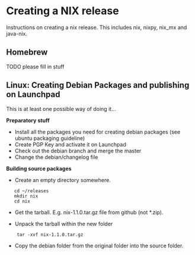 Creating a NIX release
======================

Instructions on creating a nix release. This includes nix, nixpy, nix_mx and java-nix.


Homebrew
--------

TODO please fill in stuff


Linux: Creating Debian Packages and publishing on Launchpad
-----------------------------------------------------------
This is at least one possible way of doing it...

**Preparatory stuff**

- Install all the packages you need for creating debian packages (see ubuntu packaging guideline)
- Create PGP Key and activate it on Launchpad
- Check out the debian branch and merge the master
- Change the debian/changelog file


**Building source packages**


- Create an empty directory somewhere.
````
   cd ~/releases
   mkdir nix
   cd nix
````

- Get the tarball. E.g. nix-1.1.0.tar.gz file from github (not *.zip).

- Unpack the tarball within the new folder
````
    tar -xvf nix-1.1.0.tar.gz
````

- Copy the debian folder from the original folder into the source folder.
````
    cp -r coding/nix/debian realeases/nix/nix-1.1.0/
````

- Have dh_make create the ../nix_1.1.0.orig.tar.gz file. It will ask for the package type just give 's'.
````
    cd nix-1.1.0
    dh_make -f  ../nix-1.1.0.tar.gz
````

- Create the source package and have it signed.
````
    debuild -S -sa
````

- Upload the package to launchpad and keep your fingers crossed.
````
    cd ..
    dput ppa:gnode/nix nix_1.1.0-5_source.changes
````


***Packages for multiple ubuntu series***
- Change the changelog to name the series you want
````
    nix (1.1.0-5) xenial; urgency=medium

      * Set to version 1.1.0
````
You will have to increment the version number for each upload to launchpad (1.1.0-5 will change to 1.1.0-6).

- Upload and wait :)


***Packages for nixpy***

Packaging *nixpy* is similar except for the naming. The tarball you
download from github will be called "nixpy-1.1.0.tar.gz". The package,
however, is call *python-nix*. It is easiest to rename the tarball:

````
    mv nixpy-1.1.0.tar.gz python-nix-1.1.0.tar.gz
````

The rest is the same as before:

- Unpack tarball.
- Copy debian folder.
- If needed, update changelog, increase version counter.
- Have ```dh_make``` build the orig tarball.
- Create signed source package with ```debuild```.
- Upload source package to Launchpad.
````dput ppa:gnode/nix python-nix_1.1.0-3_source.changes````

Linux: Creating rpm package and building on copr
------------------------------------------------

Install development tools:

~~~~
sudo dnf install rpmdevtools fedpkg copr-cli
~~~~

Go to the project directory and download the sources.

~~~~
spectool -g -R -C . nixio.spec
~~~~

Create the binary and source packages

~~~~
fedpkg --release f26 local
fedpkg --release f26 srpm
~~~~


Build package locally with chroot

~~~~
sudo mock -r fedora-25-x86_64 <source_rpm>
~~~~

Send it to copr for building.

~~~~
copr build gicmo/nix nixio-1.4.1-1.f26.src.spm
~~~~
baut das ding im coper dann



Windows - Binary packages and upload to github
----------------------------------------------

TODO - please fill in

